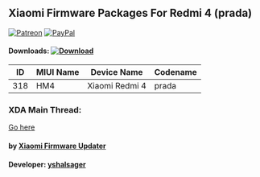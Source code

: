 ## Xiaomi Firmware Packages For Redmi 4 (prada)

[![Patreon](https://img.shields.io/badge/Patreon-Donate-red.svg)](https://www.patreon.com/XiaomiFirmwareUpdater)
[![PayPal](https://img.shields.io/badge/PayPal-Donate-blue.svg)](https://www.paypal.me/yshalsager)

#### Downloads: [![Download](https://img.shields.io/badge/Downloads-Here-orange.svg)](https://xiaomifirmwareupdater.com/#stable)

| ID | MIUI Name | Device Name | Codename |
| --- | --- | --- | --- |
| 318 | HM4 | Xiaomi Redmi 4 | prada |

### XDA Main Thread:
[Go here](https://forum.xda-developers.com/android/software-hacking/devices-xiaomi-firmware-updater-t3741446)

#### by [Xiaomi Firmware Updater](https://github.com/XiaomiFirmwareUpdater)
#### Developer: [yshalsager](https://github.com/yshalsager)
